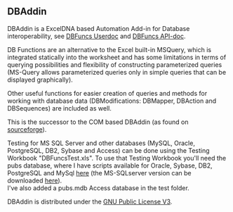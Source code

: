 ## DBAddin

DBAddin is a ExcelDNA based Automation Add-in for Database interoperability, see [DBFuncs Userdoc](DBFuncs.md) and [DBFuncs API-doc](api/index.html).  

DB Functions are an alternative to the Excel built-in MSQuery, which is integrated statically into the worksheet and has some limitations in terms of querying possibilities and flexibility of constructing parameterized queries (MS-Query allows parameterized queries only in simple queries that can be displayed graphically).  

Other useful functions for easier creation of queries and methods for working with database data (DBModifications: DBMapper, DBAction and DBSequences) are included as well.  

This is the successor to the COM based DBAddin (as found on [sourceforge](https://sourceforge.net/projects/dbaddin/)).

Testing for MS SQL Server and other databases (MySQL, Oracle, PostgreSQL, DB2, Sybase and Access) can be done using the Testing Workbook "DBFuncsTest.xls".
To use that Testing Workbook you'll need the pubs database, where I have scripts available for Oracle, Sybase, DB2, PostgreSQL and MySql [here](PUBS_database_scripts.zip) (the MS-SQLserver version can be downloaded [here](https://www.microsoft.com/en-us/download/details.aspx?id=23654)).  
I've also added a pubs.mdb Access database in the test folder.

DBAddin is distributed under the [GNU Public License V3](http://www.gnu.org/copyleft/gpl.html).
